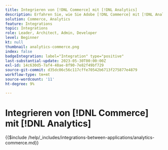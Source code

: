 ```yaml
---
title: Integrieren von [!DNL Commerce] mit [!DNL Analytics]
description: Erfahren Sie, wie Sie Adobe [!DNL Commerce] mit [!DNL Analytics] integrieren.
solution: Commerce, Analytics
feature: Integrations
topic: Integrations
role: Leader, Architect, Admin, Developer
level: Beginner
kt: null
thumbnail: analytics-commerce.png
index: false
badgeIntegration: label="Integration" type="positive"
last-substantial-update: 2023-05-30T00:00:00Z
exl-id: 14c630d5-7af4-48ae-8f90-7e82f49bf729
source-git-commit: d35dc06c56c117cffe70542b6713f275877e4879
workflow-type: tm+mt
source-wordcount: '11'
ht-degree: 9%

---
```


# Integrieren von [!DNL Commerce] mit [!DNL Analytics]

{{$include /help/_includes/integrations-between-applications/analytics-commerce.md}}
